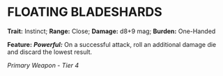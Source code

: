 # FLOATING BLADESHARDS

**Trait:** Instinct; **Range:** Close; **Damage:** d8+9 mag; **Burden:** One-Handed

**Feature:** ***Powerful:*** On a successful attack, roll an additional damage die and discard the lowest result.

*Primary Weapon - Tier 4*
